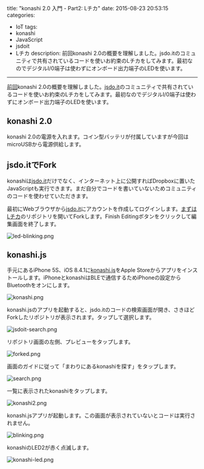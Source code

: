 title: "konashi 2.0 入門 - Part2: Lチカ"
date: 2015-08-23 20:53:15
categories:
 - IoT
tags:
 - konashi
 - JavaScript
 - jsdoit
 - Lチカ
description: 前回konashi 2.0の概要を理解しました。jsdo.itのコミュニティで共有されているコードを使いお約束のLチカをしてみます。最初なのでデジタルI/0端子は使わずにオンボード出力端子のLEDを使います。
---

[前回](/2015/08/22/konashi20-koshian/)konashi 2.0の概要を理解しました。[jsdo.it](http://jsdo.it/)のコミュニティで共有されているコードを使いお約束のLチカをしてみます。最初なのでデジタルI/0端子は使わずにオンボード出力端子のLEDを使います。

<!-- more -->

## konashi 2.0

konashi 2.0の電源を入れます。コイン型バッテリが付属していますが今回はmicroUSBから電源供給します。

## jsdo.itでFork

konashiは[jsdo.it](http://jsdo.it/)だけでなく、インターネット上に公開すればDropboxに置いたJavaScriptも実行できます。まだ自分でコードを書いていないためコミュニティのコードを使わせていただきます。

最初にWebブラウザから[jsdo.it](http://jsdo.it/)にアカウントを作成してログインします。[まずはLチカ](http://jsdo.it/monakaz/nOMl)のリポジトリを開いてForkします。Finish Editingボタンをクリックして編集画面を終了します。

![led-blinking.png](/2015/08/23/konashi20-led/led-blinking.png)

## konashi.js

手元にあるiPhone 5S、iOS 8.4.1に[konashi.js](https://itunes.apple.com/jp/app/konashi.js-javascript-html/id652940096)をApple Storeからアプリをインストールします。iPhoneとkonashiはBLEで通信するためiPhoneの設定からBluetoothをオンにします。

![konashi.png](/2015/08/23/konashi20-led/konashi.png)

konashi.jsのアプリを起動すると、jsdo.itのコードの検索画面が開き、さきほどForkしたリポジトリが表示されます。タップして選択します。

![jsdoit-search.png](/2015/08/23/konashi20-led/jsdoit-search.png)

リポジトリ画面の左側、プレビューをタップします。

![forked.png](/2015/08/23/konashi20-led/forked.png)

画面のガイドに従って「まわりにあるkonashiを探す」をタップします。

![search.png](/2015/08/23/konashi20-led/search.png)

一覧に表示されたkonashiをタップします。

![konashi2.png](/2015/08/23/konashi20-led/konashi2.png)

konashi.jsアプリが起動します。この画面が表示されていないとコードは実行されません。

![blinking.png](/2015/08/23/konashi20-led/blinking.png)

konashiのLED2が赤く点滅します。

![konashi-led.png](/2015/08/23/konashi20-led/konashi-led.png)
